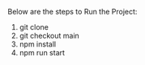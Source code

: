 Below are the steps to Run the Project:

1. git clone <path>
2. git checkout main
3. npm install
4. npm run start
